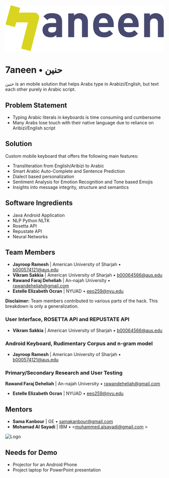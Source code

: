 ![Logo](7annen_3.png)

# 7aneen • حنين

حنين is an mobile solution that helps Arabs type in Arabizi/English, but text each other purely in Arabic script. 

## Problem Statement

  - Typing Arabic literals in keyboards is time consuming and cumbersome
  - Many Arabs lose touch with their native language due to reliance on Aribizi/English script

## Solution

 Custom mobile keyboard that offers the following main features:
  - Transliteration from English/Aribizi to Arabic
  - Smart Arabic Auto-Complete and Sentence Prediction
  - Dialect based personalization
  - Sentiment Analysis for Emotion Recognition and Tone based Emojis
  - Insights into message integrity, structure and semantics

## Software Ingredients

  - Java Android Application
  - NLP Python NLTK
  - Rosetta API
  - Repustate API
  - Neural Networks



## Team Members

  - **Jayroop Ramesh** | American University of Sharjah • <b000574121@aus.edu>
  - **Vikram Sakkia** | American University of Sharjah •  <b00064566@aus.edu>
  - **Rawand Faraj Deheliah** | An-najah University • <rawandeheliah@gmail.com>
  - **Estelle Elizabeth Ocran** | NYUAD • <eeo259@nyu.edu>

**Disclaimer:** Team members contributed to various parts of the hack. This breakdown is only a generalization.

### User Interface, ROSETTA API and REPUSTATE API 

  - **Vikram Sakkia** | American University of Sharjah •  <b00064566@aus.edu>
  
### Android Keyboard, Rudimentary Corpus and n-gram model
  - **Jayroop Ramesh** | American University of Sharjah • <b000574121@aus.edu>

### Primary/Secondary Research and User Testing

   **Rawand Faraj Deheliah** | An-najah University • <rawandeheliah@gmail.com>
  - **Estelle Elizabeth Ocran** | NYUAD • <eeo259@nyu.edu>

## Mentors

  - **Sama Kanbour** | GE • <samakanbour@gmail.com>
  - **Mohamad Al Sayadi** |  IBM • <muhammed.alsayadi@gmail.com	>


![Logo](team.jpg)

## Needs for Demo

  - Projector for an Android Phone
  - Project laptop for PowerPoint presentation
